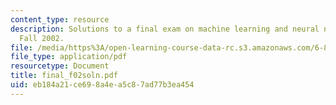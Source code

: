 ```yaml
---
content_type: resource
description: Solutions to a final exam on machine learning and neural networks from
  Fall 2002.
file: /media/https%3A/open-learning-course-data-rc.s3.amazonaws.com/6-867-machine-learning-fall-2006/eb184a21ce698a4ea5c87ad77b3ea454_final_f02soln.pdf
file_type: application/pdf
resourcetype: Document
title: final_f02soln.pdf
uid: eb184a21-ce69-8a4e-a5c8-7ad77b3ea454
---
```

